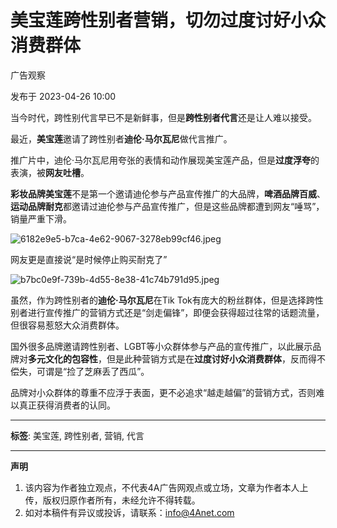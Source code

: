 # 美宝莲跨性别者营销，切勿过度讨好小众消费群体

广告观察

发布于 2023-04-26 10:00

当今时代，跨性别代言早已不是新鲜事，但是**跨性别者代言**还是让人难以接受。

最近，**美宝莲**邀请了跨性别者**迪伦·马尔瓦尼**做代言推广。

推广片中，迪伦·马尔瓦尼用夸张的表情和动作展现美宝莲产品，但是**过度浮夸**的表演，被**网友吐槽**。

**彩妆品牌美宝莲**不是第一个邀请迪伦参与产品宣传推广的大品牌，**啤酒品牌百威**、**运动品牌耐克**都邀请过迪伦参与产品宣传推广，但是这些品牌都遭到网友“唾骂”，销量严重下滑。

![6182e9e5-b7ca-4e62-9067-3278eb99cf46.jpeg](https://img.4anet.com/img/article/2023/04/6182e9e5-b7ca-4e62-9067-3278eb99cf46.jpeg)

网友更是直接说“是时候停止购买耐克了”

![b7bc0e9f-739b-4d55-8e38-41c74b791d95.jpeg](https://img.4anet.com/img/article/2023/04/b7bc0e9f-739b-4d55-8e38-41c74b791d95.jpeg)

虽然，作为跨性别者的**迪伦·马尔瓦尼**在Tik Tok有庞大的粉丝群体，但是选择跨性别者进行宣传推广的营销方式还是“剑走偏锋”，即便会获得超过往常的话题流量，但很容易惹怒大众消费群体。

国外很多品牌邀请跨性别者、LGBT等小众群体参与产品的宣传推广，以此展示品牌对**多元文化的包容性**，但是此种营销方式是在**过度讨好小众消费群体**，反而得不偿失，可谓是“捡了芝麻丢了西瓜”。

品牌对小众群体的尊重不应浮于表面，更不必追求“越走越偏”的营销方式，否则难以真正获得消费者的认同。

---

**标签**: 美宝莲, 跨性别者, 营销, 代言

---

**声明**
1. 该内容为作者独立观点，不代表4A广告网观点或立场，文章为作者本人上传，版权归原作者所有，未经允许不得转载。
2. 如对本稿件有异议或投诉，请联系：info@4Anet.com